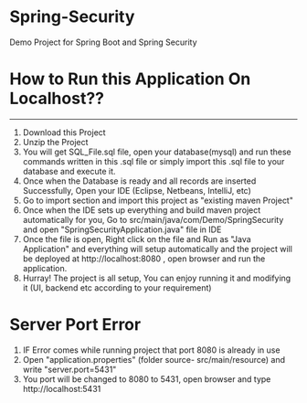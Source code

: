 # Spring-Security
Demo Project for Spring Boot and Spring Security

# How to Run this Application On Localhost??
_________________________________________________________

 1) Download this Project
 2) Unzip the Project
 3) You will get SQL_File.sql file, open your database(mysql) and run these commands written in this .sql file or simply import this .sql file to your database and execute it.
 4) Once when the Database is ready and all records are inserted Successfully, Open your IDE (Eclipse, Netbeans, IntelliJ, etc) 
 5) Go to import section and import this project as "existing maven Project"
 6) Once when the IDE sets up everything and build maven project automatically for you, Go to src/main/java/com/Demo/SpringSecurity and open "SpringSecurityApplication.java"           file in IDE
 7) Once the file is open, Right click on the file and Run as "Java Application" and everything will setup automatically and the project will be deployed at                           http://localhost:8080 , open browser and run the application.
 8) Hurray! The project is all setup, You can enjoy running it and modifying it (UI, backend etc according to your requirement)

# Server Port Error
1) IF Error comes while running project that port 8080 is already in use 
2) Open "application.properties" (folder source- src/main/resource) and write "server.port=5431"
3) You port will be changed to 8080 to 5431, open browser and type http://localhost:5431

